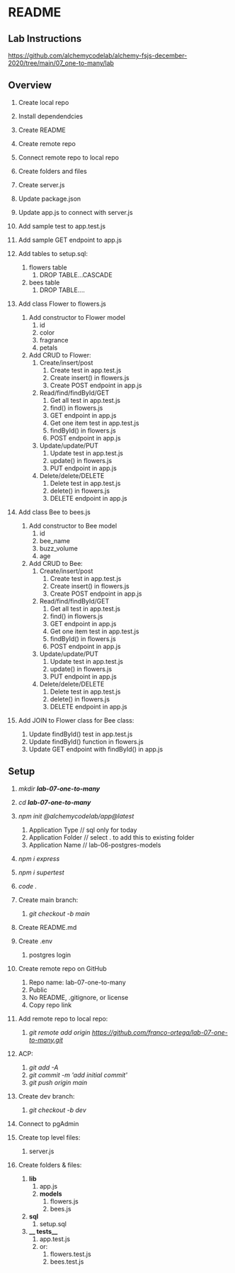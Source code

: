# README

## Lab Instructions

https://github.com/alchemycodelab/alchemy-fsjs-december-2020/tree/main/07_one-to-many/lab

## Overview

1. Create local repo
1. Install dependendcies
1. Create README
1. Create remote repo
1. Connect remote repo to local repo
1. Create folders and files
1. Create server.js
1. Update package.json
1. Update app.js to connect with server.js
1. Add sample test to app.test.js
1. Add sample GET endpoint to app.js
1. Add tables to setup.sql:
    1. flowers table
        1. DROP TABLE...CASCADE
    2. bees table
        1. DROP TABLE....

1. Add class Flower to flowers.js
    1. Add constructor to Flower model
        1. id
        1. color
        1. fragrance
        1. petals
    1. Add CRUD to Flower:
        1. Create/insert/post
            1. Create test in app.test.js
            1. Create insert() in flowers.js
            1. Create POST endpoint in app.js
        1. Read/find/findById/GET
            1. Get all test in app.test.js
            1. find() in flowers.js
            1. GET endpoint in app.js
            1. Get one item test in app.test.js
            1. findById() in flowers.js
            1. POST endpoint in app.js
        1. Update/update/PUT
            1. Update test in app.test.js
            1. update() in flowers.js
            1. PUT endpoint in app.js
        1. Delete/delete/DELETE
            1. Delete test in app.test.js
            1. delete() in flowers.js
            1. DELETE endpoint in app.js

1. Add class Bee to bees.js
    1. Add constructor to Bee model
        1. id
        1. bee_name
        1. buzz_volume
        1. age
    1. Add CRUD to Bee:
        1. Create/insert/post
            1. Create test in app.test.js
            1. Create insert() in flowers.js
            1. Create POST endpoint in app.js
        1. Read/find/findById/GET
            1. Get all test in app.test.js
            1. find() in flowers.js
            1. GET endpoint in app.js
            1. Get one item test in app.test.js
            1. findById() in flowers.js
            1. POST endpoint in app.js
        1. Update/update/PUT
            1. Update test in app.test.js
            1. update() in flowers.js
            1. PUT endpoint in app.js
        1. Delete/delete/DELETE
            1. Delete test in app.test.js
            1. delete() in flowers.js
            1. DELETE endpoint in app.js
1. Add JOIN to Flower class for Bee class:
    1. Update findById() test in app.test.js
    1. Update findById() function in flowers.js
    1. Update GET endpoint with findById() in app.js


## Setup

1. *mkdir **lab-07-one-to-many***
1. *cd **lab-07-one-to-many***
1. *npm init @alchemycodelab/app@latest*
    1. Application Type // sql only for today
    1. Application Folder // select . to add this to existing folder
    1. Application Name // lab-06-postgres-models
1. *npm i express*
1. *npm i supertest*
1. *code .*
1. Create main branch:
    1. *git checkout -b main*
1. Create README.md
1. Create .env
    1. postgres login
1. Create remote repo on GitHub
    1. Repo name: lab-07-one-to-many
    1. Public
    1. No README, .gitignore, or license
    1. Copy repo link
1. Add remote repo to local repo:
    1. *git remote add origin https://github.com/franco-ortega/lab-07-one-to-many.git*

1. ACP:
    1. *git add -A*
    1. *git commit -m 'add initial commit'*
    1. *git push origin main*
1. Create dev branch:
    1. *git checkout -b dev*
1. Connect to pgAdmin
1. Create top level files:
    1. server.js
1. Create folders & files:
    1. **lib**
        1. app.js
        1. **models**
            1. flowers.js
            1. bees.js
    1. **sql**
        1. setup.sql
    1. **__ tests__**
        1. app.test.js
        1. or:
            1. flowers.test.js
            1. bees.test.js
